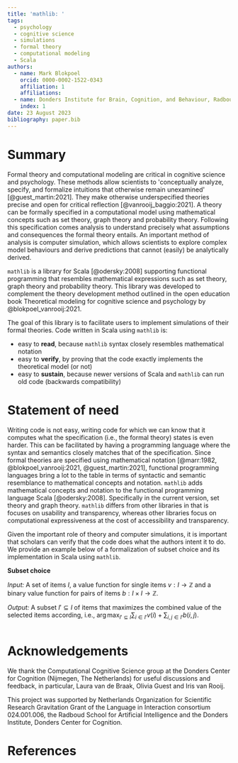 ```yaml
---
title: 'mathlib: '
tags:
  - psychology
  - cognitive science
  - simulations
  - formal theory
  - computational modeling
  - Scala
authors:
  - name: Mark Blokpoel
    orcid: 0000-0002-1522-0343
    affiliation: 1
    affiliations:
  - name: Donders Institute for Brain, Cognition, and Behaviour, Radboud University, The Netherlands
    index: 1
date: 23 August 2023
bibliography: paper.bib
---
```


# Summary

Formal theory and computational modeling are critical in cognitive science and psychology. These methods allow
scientists to 'conceptually analyze, specify, and formalize intuitions that otherwise remain unexamined'
[@guest_martin:2021]. They make otherwise underspecified theories precise and open for critical reflection
[@vanrooij_baggio:2021]. A theory can be formally specified in a computational model using mathematical concepts
such as set theory, graph theory and probability theory.  Following this specification comes analysis to understand
precisely what assumptions and consequences the formal theory entails. An important method of analysis is computer
simulation, which allows scientists to explore complex model behaviours and derive predictions that cannot (easily)
be analytically derived.

```mathlib``` is a library for Scala [@odersky:2008] supporting functional programming that resembles mathematical 
expressions such as set theory, graph theory and probability theory. This library was developed to complement the
theory development method outlined in the open education book Theoretical modeling for cognitive science and
psychology by @blokpoel_vanrooij:2021.

The goal of this library is to facilitate users to implement simulations of their formal theories. Code written in
Scala using ```mathlib``` is:

* easy to **read**, because ```mathlib``` syntax closely resembles mathematical notation
* easy to **verify**, by proving that the code exactly implements the theoretical model (or not)
* easy to **sustain**, because newer versions of Scala and ```mathlib``` can run old code (backwards compatibility)

# Statement of need

Writing code is not easy, writing code for which we can know that it computes what the specification
(i.e., the formal theory) states is even harder. This can be facilitated by having a programming language where the
syntax and semantics closely matches that of the specification. Since formal theories are specified using mathematical
notation [@marr:1982, @blokpoel_vanrooij:2021, @guest_martin:2021], functional programming languages bring a lot to the
table in terms of syntactic and semantic resemblance to mathematical concepts and notation. ```mathlib``` adds
mathematical concepts and notation to the functional programming language Scala [@odersky:2008]. Specifically in the
current version, set theory and graph theory. ```mathlib``` differs from other libraries in that is focuses on
usability and transparency, whereas other libraries focus on computational expressiveness at the cost of accessibility
and transparency.

Given the important role of theory and computer simulations, it is important that scholars can verify that the code
does what the authors intent it to do. We provide an example below of a formalization of subset choice and its
implementation in Scala using ```mathlib```.

**Subset choice**

*Input:* A set of items $I$, a value function for single items $v:I\rightarrow \mathbb{Z}$ and a binary value function
for pairs of items $b:I \times I \rightarrow \mathbb{Z}$.

*Output:* A subset $I'\subseteq I$ of items that maximizes the combined value of the selected items according, i.e.,
$\arg\max_{I'\subseteq I}\sum_{i \in I'}v(i) + \sum_{i, j \in I'}b(i,j)$.

```scala

```



# Acknowledgements

We thank the Computational Cognitive Science group at the Donders Center for Cognition (Nijmegen, The Netherlands)
for useful discussions and feedback, in particular, Laura van de Braak, Olivia Guest and Iris van Rooij.

This project was supported by Netherlands Organization for Scientific Research Gravitation Grant of the
Language in Interaction consortium 024.001.006, the Radboud School for Artificial Intelligence and the
Donders Institute, Donders Center for Cognition.

# References
